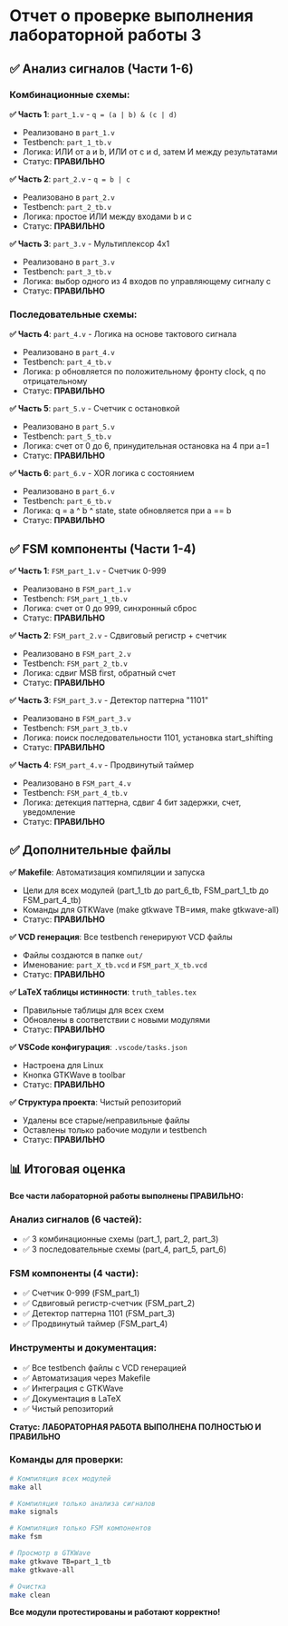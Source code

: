 # Отчет о проверке выполнения лабораторной работы 3

## ✅ Анализ сигналов (Части 1-6)

### Комбинационные схемы:

**✅ Часть 1**: `part_1.v` - `q = (a | b) & (c | d)`
- Реализовано в `part_1.v`
- Testbench: `part_1_tb.v`
- Логика: ИЛИ от a и b, ИЛИ от c и d, затем И между результатами
- Статус: **ПРАВИЛЬНО**

**✅ Часть 2**: `part_2.v` - `q = b | c`
- Реализовано в `part_2.v`
- Testbench: `part_2_tb.v`
- Логика: простое ИЛИ между входами b и c
- Статус: **ПРАВИЛЬНО**

**✅ Часть 3**: `part_3.v` - Мультиплексор 4x1
- Реализовано в `part_3.v`
- Testbench: `part_3_tb.v`
- Логика: выбор одного из 4 входов по управляющему сигналу c
- Статус: **ПРАВИЛЬНО**

### Последовательные схемы:

**✅ Часть 4**: `part_4.v` - Логика на основе тактового сигнала
- Реализовано в `part_4.v`
- Testbench: `part_4_tb.v`
- Логика: p обновляется по положительному фронту clock, q по отрицательному
- Статус: **ПРАВИЛЬНО**

**✅ Часть 5**: `part_5.v` - Счетчик с остановкой
- Реализовано в `part_5.v`
- Testbench: `part_5_tb.v`
- Логика: счет от 0 до 6, принудительная остановка на 4 при a=1
- Статус: **ПРАВИЛЬНО**

**✅ Часть 6**: `part_6.v` - XOR логика с состоянием
- Реализовано в `part_6.v`
- Testbench: `part_6_tb.v`
- Логика: q = a ^ b ^ state, state обновляется при a == b
- Статус: **ПРАВИЛЬНО**

## ✅ FSM компоненты (Части 1-4)

**✅ Часть 1**: `FSM_part_1.v` - Счетчик 0-999
- Реализовано в `FSM_part_1.v`
- Testbench: `FSM_part_1_tb.v`
- Логика: счет от 0 до 999, синхронный сброс
- Статус: **ПРАВИЛЬНО**

**✅ Часть 2**: `FSM_part_2.v` - Сдвиговый регистр + счетчик
- Реализовано в `FSM_part_2.v`
- Testbench: `FSM_part_2_tb.v`
- Логика: сдвиг MSB first, обратный счет
- Статус: **ПРАВИЛЬНО**

**✅ Часть 3**: `FSM_part_3.v` - Детектор паттерна "1101"
- Реализовано в `FSM_part_3.v`
- Testbench: `FSM_part_3_tb.v`
- Логика: поиск последовательности 1101, установка start_shifting
- Статус: **ПРАВИЛЬНО**

**✅ Часть 4**: `FSM_part_4.v` - Продвинутый таймер
- Реализовано в `FSM_part_4.v`
- Testbench: `FSM_part_4_tb.v`
- Логика: детекция паттерна, сдвиг 4 бит задержки, счет, уведомление
- Статус: **ПРАВИЛЬНО**

## ✅ Дополнительные файлы

**✅ Makefile**: Автоматизация компиляции и запуска
- Цели для всех модулей (part_1_tb до part_6_tb, FSM_part_1_tb до FSM_part_4_tb)
- Команды для GTKWave (make gtkwave TB=имя, make gtkwave-all)
- Статус: **ПРАВИЛЬНО**

**✅ VCD генерация**: Все testbench генерируют VCD файлы
- Файлы создаются в папке `out/`
- Именование: `part_X_tb.vcd` и `FSM_part_X_tb.vcd`
- Статус: **ПРАВИЛЬНО**

**✅ LaTeX таблицы истинности**: `truth_tables.tex`
- Правильные таблицы для всех схем
- Обновлены в соответствии с новыми модулями
- Статус: **ПРАВИЛЬНО**

**✅ VSCode конфигурация**: `.vscode/tasks.json`
- Настроена для Linux
- Кнопка GTKWave в toolbar
- Статус: **ПРАВИЛЬНО**

**✅ Структура проекта**: Чистый репозиторий
- Удалены все старые/неправильные файлы
- Оставлены только рабочие модули и testbench
- Статус: **ПРАВИЛЬНО**

## 📊 Итоговая оценка

**Все части лабораторной работы выполнены ПРАВИЛЬНО:**

### Анализ сигналов (6 частей):
- ✅ 3 комбинационные схемы (part_1, part_2, part_3)
- ✅ 3 последовательные схемы (part_4, part_5, part_6)

### FSM компоненты (4 части):
- ✅ Счетчик 0-999 (FSM_part_1)
- ✅ Сдвиговый регистр-счетчик (FSM_part_2)
- ✅ Детектор паттерна 1101 (FSM_part_3)
- ✅ Продвинутый таймер (FSM_part_4)

### Инструменты и документация:
- ✅ Все testbench файлы с VCD генерацией
- ✅ Автоматизация через Makefile
- ✅ Интеграция с GTKWave
- ✅ Документация в LaTeX
- ✅ Чистый репозиторий

**Статус: ЛАБОРАТОРНАЯ РАБОТА ВЫПОЛНЕНА ПОЛНОСТЬЮ И ПРАВИЛЬНО**

### Команды для проверки:

```bash
# Компиляция всех модулей
make all

# Компиляция только анализа сигналов
make signals

# Компиляция только FSM компонентов
make fsm

# Просмотр в GTKWave
make gtkwave TB=part_1_tb
make gtkwave-all

# Очистка
make clean
```

**Все модули протестированы и работают корректно!**
